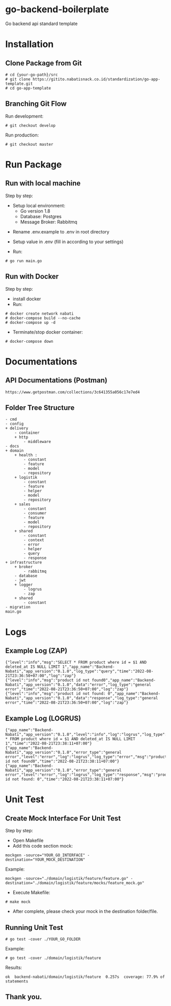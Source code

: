 # go-backend-boilerplate

Go backend api standard template

# Installation
## Clone Package from Git
``` 
# cd {your-go-path}/src 
# git clone https://gitito.nabatisnack.co.id/standardization/go-app-template.git
# cd go-app-template
```

## Branching Git Flow

Run development:
``` 
# git checkout develop
``` 
Run production:
``` 
# git checkout master
```

# Run Package 
## Run with local machine

Step by step:
+ Setup local environment: 
    - Go version 1.8
    - Database: Postgres
    - Message Broker: Rabbitmq
- Rename .env.example to .env in root directory 
- Setup value in .env (fill in according to your settings)

- Run:
``` 
# go run main.go
```

## Run with Docker

Step by step:
- install docker
- Run:
``` 
# docker create network nabati
# docker-compose build --no-cache
# docker-compose up -d
``` 
- Terminate/stop docker container:
``` 
# docker-compose down
```

# Documentations
## API Documentations (Postman)

```  
https://www.getpostman.com/collections/3c641355a056c17e7ed4
```

## Folder Tree Structure
``` 
- cmd 
- config 
+ delivery 
    - container 
    + http 
        - middleware
- docs
+ domain
    + health : 
        - constant
        - feature
        - model
        - repository
    + logistik
        - constant
        - feature
        - helper
        - model
        - repository
    + sales
        - constant
        - consumer
        - feature
        - model
        - repository
    + shared
        - constant
        - context
        - error
        - helper
        - query
        - response
+ infrastructure
    + broker
        - rabbitmq
    - database
    - jwt
    + logger
        - logrus
        - zap
    + shared
        - constant
- migration
main.go
```

# Logs
## Example Log (ZAP)

```  
{"level":"info","msg":"SELECT * FROM product where id = $1 AND deleted_at IS NULL LIMIT 1","app_name":"Backend-Nabati","app_version":"0.1.0","log_type":"query","time":"2022-08-21T23:36:50+07:00","log":"zap"}
{"level":"info","msg":"product id not found0","app_name":"Backend-Nabati","app_version":"0.1.0","data":"error","log_type":"general error","time":"2022-08-21T23:36:50+07:00","log":"zap"}
{"level":"info","msg":"product id not found: 0","app_name":"Backend-Nabati","app_version":"0.1.0","data":"response","log_type":"general error","time":"2022-08-21T23:36:50+07:00","log":"zap"}
```

## Example Log (LOGRUS)

```  
{"app_name":"Backend-Nabati","app_version":"0.1.0","level":"info","log":"logrus","log_type":"query","msg":"SELECT * FROM product where id = $1 AND deleted_at IS NULL LIMIT 1","time":"2022-08-21T23:38:11+07:00"}
{"app_name":"Backend-Nabati","app_version":"0.1.0","error_type":"general error","level":"error","log":"logrus","log_type":"error","msg":"product id not found0","time":"2022-08-21T23:38:11+07:00"}
{"app_name":"Backend-Nabati","app_version":"0.1.0","error_type":"general error","level":"error","log":"logrus","log_type":"response","msg":"product id not found: 0","time":"2022-08-21T23:38:11+07:00"}
```

# Unit Test
## Create Mock Interface For Unit Test

Step by step:
- Open Makefile
- Add this code section mock:

```
mockgen -source="YOUR_GO_INTERFACE" -destination="YOUR_MOCK_DESTINATION"
```

Example:
```
mockgen -source="./domain/logistik/feature/feature.go" -destination="./domain/logistik/feature/mocks/feature_mock.go"
```
- Execute Makefile: 
```
# make mock 
```
- After complete, please check your mock in the destination folder/file.


## Running Unit Test 

```
# go test -cover ./YOUR_GO_FOLDER
```
Example:
```
# go test -cover ./domain/logistik/feature
```
Results:
```
ok  backend-nabati/domain/logistik/feature  0.257s  coverage: 77.9% of statements
```

## Thank you. 